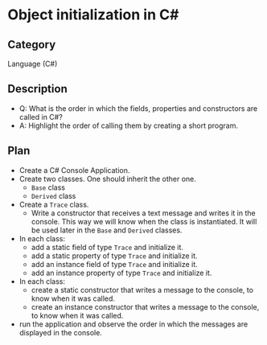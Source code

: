 # Object initialization in C#

## Category

Language (C#)

## Description

- Q: What is the order in which the fields, properties and constructors are called in C#?
- A: Highlight the order of calling them by creating a short program.

## Plan

- Create a C# Console Application.
- Create two classes. One should inherit the other one.
  - `Base` class
  - `Derived` class
- Create a `Trace` class.
  - Write a constructor that receives a text message and writes it in the console. This way we will know when the class is instantiated. It will be used later in the `Base` and `Derived` classes.
- In each class:
  - add a static field of type `Trace` and initialize it.
  - add a static property of type `Trace` and initialize it.
  - add an instance field of type `Trace` and initialize it.
  - add an instance property of type `Trace` and initialize it.
- In each class:
  - create a static constructor that writes a message to the console, to know when it was called.
  - create an instance constructor that writes a message to the console, to know when it was called.
- run the application and observe the order in which the messages are displayed in the console.

